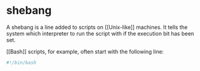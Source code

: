 # shebang

A shebang is a line added to scripts on [[Unix-like]] machines. It tells the system which interpreter to run the script with if the execution bit has been set.

[[Bash]] scripts, for example, often start with the following line:

```bash
#!/bin/bash
```
